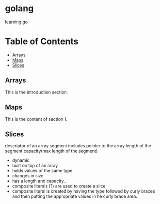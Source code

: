 # golang

learning go

# Table of Contents

- [Arrays](#introduction)
- [Maps](#Maps)
- [Slices](#Slices)

## Arrays

This is the introduction section.

## Maps

This is the content of section 1.

## Slices

descriptor of an array segment
includes pointer to the array
length of the segment
capacity(max length of the segment)

- dynamic
- built on top of an array
- holds values of the same type
- changes in size
- has a length and capacity..
- composite literals (?) are used to create a slice
- composite literal is created by having the type followed by curly braces and then putting the appropriate values in he curly brace area..
